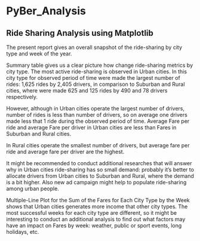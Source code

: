 # PyBer_Analysis
## Ride Sharing Analysis using Matplotlib 

The present report gives an overall snapshot of the ride-sharing by city type and week of the year.

Summary table gives us a clear picture how change ride-sharing metrics by city type. The most active ride-sharing is observed in Urban cities. In this city type for observed period of time were made the largest number of rides: 1,625 rides by 2,405 drivers, in comparison to Suburban and Rural cities, where were  made 625 and 125 rides by 490 and 78 drivers respectively. 

However, although in Urban cities operate the largest number of drivers, number of rides is less than number of drivers, so on average one drivers made less that 1 ride during the observed period of time. Average Fare per ride and average Fare per driver in Urban cities are less than Fares in Suburban and Rural cities.

In Rural cities operate the smallest number of drivers, but average fare per ride and average fare per driver are the highest. 

It might be recommended to conduct additional researches that will answer why in Urban cities ride-sharing has so small demand: probably it’s better to allocate drivers from Urban cities to Suburban and Rural, where the demand is a bit higher. Also new ad campaign might help to populate ride-sharing among urban people.


Multiple-Line Plot for the Sum of the Fares for Each City Type by the Week shows that Urban cities generates more income that other city types. The most successful weeks for each city type are different, so it might be interesting to conduct an additional analysis to find out what factors may have an impact on Fares by week: weather, public or sport events, long holidays, etc. 

